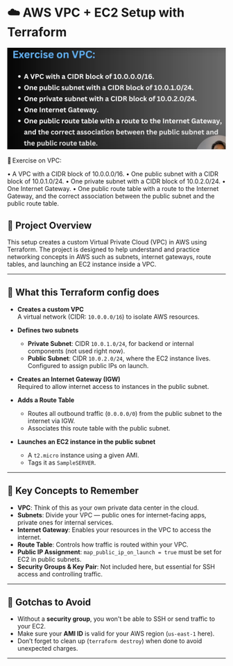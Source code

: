 # ☁️ AWS VPC + EC2 Setup with Terraform

![alt text](image.png)

🔵 Exercise on VPC:

• A VPC with a CIDR block of 10.0.0.0/16.
• One public subnet with a CIDR block of 10.0.1.0/24.
• One private subnet with a CIDR block of 10.0.2.0/24.
• One Internet Gateway.
• One public route table with a route to the Internet Gateway, and the correct association between the public subnet and the public route table.


## 🧠 Project Overview

This setup creates a custom Virtual Private Cloud (VPC) in AWS using Terraform. The project is designed to help understand and practice networking concepts in AWS such as subnets, internet gateways, route tables, and launching an EC2 instance inside a VPC.

---

## 🔧 What this Terraform config does

- **Creates a custom VPC**  
  A virtual network (CIDR: `10.0.0.0/16`) to isolate AWS resources.

- **Defines two subnets**  
  - **Private Subnet**: CIDR `10.0.1.0/24`, for backend or internal components (not used right now).
  - **Public Subnet**: CIDR `10.0.2.0/24`, where the EC2 instance lives. Configured to assign public IPs on launch.

- **Creates an Internet Gateway (IGW)**  
  Required to allow internet access to instances in the public subnet.

- **Adds a Route Table**  
  - Routes all outbound traffic (`0.0.0.0/0`) from the public subnet to the internet via IGW.
  - Associates this route table with the public subnet.

- **Launches an EC2 instance in the public subnet**  
  - A `t2.micro` instance using a given AMI.
  - Tags it as `SampleSERVER`.

---

## 📌 Key Concepts to Remember

- **VPC**: Think of this as your own private data center in the cloud.
- **Subnets**: Divide your VPC — public ones for internet-facing apps, private ones for internal services.
- **Internet Gateway**: Enables your resources in the VPC to access the internet.
- **Route Table**: Controls how traffic is routed within your VPC.
- **Public IP Assignment**: `map_public_ip_on_launch = true` must be set for EC2 in public subnets.
- **Security Groups & Key Pair**: Not included here, but essential for SSH access and controlling traffic.

---

## 🚨 Gotchas to Avoid

- Without a **security group**, you won't be able to SSH or send traffic to your EC2.
- Make sure your **AMI ID** is valid for your AWS region (`us-east-1` here).
- Don’t forget to clean up (`terraform destroy`) when done to avoid unexpected charges.

---

